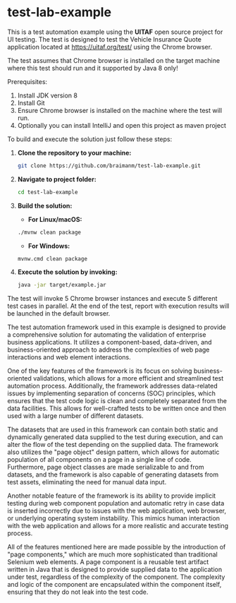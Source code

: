 # test-lab-example

This is a test automation example using the **UITAF** open source project for UI testing. The test is designed to test the Vehicle Insurance Quote application located at https://uitaf.org/test/ using the Chrome browser.

The test assumes that Chrome browser is installed on the target machine where this test should run and it supported by Java 8 only!

Prerequisites:

1. Install JDK version 8
2. Install Git
3. Ensure Chrome browser is installed on the machine where the test will run.
4. Optionally you can install IntelliJ and open this project as maven project

To build and execute the solution just follow these steps:

1. **Clone the repository to your machine:**
   ```bash
   git clone https://github.com/braimanm/test-lab-example.git
    ```
2. **Navigate to project folder:** 
    ```bash 
    cd test-lab-example
    ```
3. **Build the solution:**

   - **For Linux/macOS:** 
   ```bash
   ./mvnw clean package
   ```
   - **For Windows:**
   ```bash 
   mvnw.cmd clean package
   ```
4. **Execute the solution by invoking:** 
   ```bash
   java -jar target/example.jar
   ```

The test will invoke 5 Chrome browser instances and execute 5 different test cases in parallel.
At the end of the test, report with execution results will be launched in the default browser.

The test automation framework used in this example is designed to provide a comprehensive solution for automating the validation of enterprise business applications. It utilizes a component-based, data-driven, and business-oriented approach to address the complexities of web page interactions and web element interactions.

One of the key features of the framework is its focus on solving business-oriented validations, which allows for a more efficient and streamlined test automation process. Additionally, the framework addresses data-related issues by implementing separation of concerns (SOC) principles, which ensures that the test code logic is clean and completely separated from the data facilities. This allows for well-crafted tests to be written once and then used with a large number of different datasets.

The datasets that are used in this framework can contain both static and dynamically generated data supplied to the test during execution, and can alter the flow of the test depending on the supplied data. The framework also utilizes the "page object" design pattern, which allows for automatic population of all components on a page in a single line of code. Furthermore, page object classes are made serializable to and from datasets, and the framework is also capable of generating datasets from test assets, eliminating the need for manual data input.

Another notable feature of the framework is its ability to provide implicit testing during web component population and automatic retry in case data is inserted incorrectly due to issues with the web application, web browser, or underlying operating system instability. This mimics human interaction with the web application and allows for a more realistic and accurate testing process.

All of the features mentioned here are made possible by the introduction of "page components," which are much more sophisticated than traditional Selenium web elements. A page component is a reusable test artifact written in Java that is designed to provide supplied data to the application under test, regardless of the complexity of the component. The complexity and logic of the component are encapsulated within the component itself, ensuring that they do not leak into the test code.
